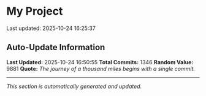 # My Project


Last updated: 2025-10-24 16:25:37









































































































































































































































































































































































































































































































































































































































































































































































































































































































































































































































































































































































































































































































































































































































































































































































































































































































































































































## Auto-Update Information

**Last Updated:** 2025-10-24 16:50:55
**Total Commits:** 1346
**Random Value:** 9881
**Quote:** _The journey of a thousand miles begins with a single commit._

---
_This section is automatically generated and updated._